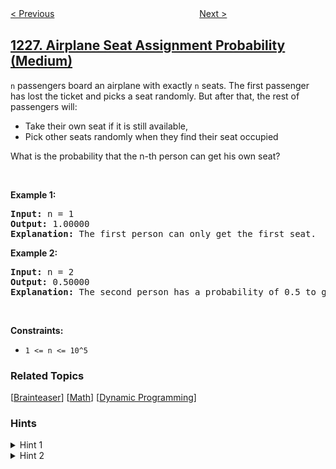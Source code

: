<!--|This file generated by command(leetcode description); DO NOT EDIT.    |-->
<!--+----------------------------------------------------------------------+-->
<!--|@author    openset <openset.wang@gmail.com>                           |-->
<!--|@link      https://github.com/openset                                 |-->
<!--|@home      https://github.com/openset/leetcode                        |-->
<!--+----------------------------------------------------------------------+-->

[< Previous](../the-dining-philosophers "The Dining Philosophers")
　　　　　　　　　　　　　　　　
[Next >](../missing-number-in-arithmetic-progression "Missing Number In Arithmetic Progression")

## [1227. Airplane Seat Assignment Probability (Medium)](https://leetcode.com/problems/airplane-seat-assignment-probability "飞机座位分配概率")

<p><code data-stringify-type="code">n</code>&nbsp;passengers board an airplane with exactly&nbsp;<code data-stringify-type="code">n</code>&nbsp;seats. The first passenger has lost the ticket and picks a seat randomly. But after that, the rest of passengers will:</p>

<ul>
	<li>Take their own seat if it is still available,&nbsp;</li>
	<li>Pick other seats randomly when they find their seat occupied&nbsp;</li>
</ul>

<p>What is the probability that the n-th person can get his own seat?</p>

<p>&nbsp;</p>
<p><strong>Example 1:</strong></p>

<pre>
<strong>Input:</strong> n = 1
<strong>Output:</strong> 1.00000
<strong>Explanation: </strong>The first person can only get the first seat.</pre>

<p><strong>Example 2:</strong></p>

<pre>
<strong>Input:</strong> n = 2
<strong>Output:</strong> 0.50000
<strong>Explanation: </strong>The second person has a probability of 0.5 to get the second seat (when first person gets the first seat).
</pre>

<p>&nbsp;</p>
<p><strong>Constraints:</strong></p>

<ul>
	<li><code>1 &lt;= n &lt;= 10^5</code></li>
</ul>

### Related Topics
  [[Brainteaser](../../tag/brainteaser/README.md)]
  [[Math](../../tag/math/README.md)]
  [[Dynamic Programming](../../tag/dynamic-programming/README.md)]

### Hints
<details>
<summary>Hint 1</summary>
Use dynamic programming, dp[i] indicates the probability that the i-th person can get his seat when there're i persons in total. It's okay to start with O(n^2) solution and then optimize it.
</details>

<details>
<summary>Hint 2</summary>
Try to find the regular pattern of the result.
</details>
